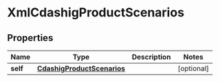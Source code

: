 

# XmlCdashigProductScenarios


## Properties

| Name | Type | Description | Notes |
|------------ | ------------- | ------------- | -------------|
|**self** | [**CdashigProductScenarios**](CdashigProductScenarios.md) |  |  [optional] |



